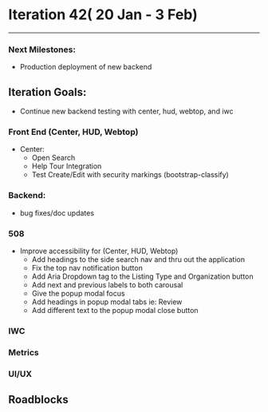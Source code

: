 # Iteration 42( 20 Jan - 3 Feb)

*** 
### Next Milestones:
* Production deployment of new backend

## Iteration Goals:
* Continue new backend testing with center, hud, webtop, and iwc


### Front End (Center, HUD, Webtop)

* Center:
  * Open Search
  * Help Tour Integration
  * Test Create/Edit with security markings (bootstrap-classify)
  
  
 

### Backend:
* bug fixes/doc updates

### 508 
* Improve accessibility for (Center, HUD, Webtop)
  * Add headings to the side search nav and thru out the application 
  * Fix the top nav notification button
  * Add Aria Dropdown tag to the Listing Type and Organization button 
  * Add next and previous labels to both carousal 
  * Give the popup modal focus 
  * Add headings in popup modal tabs ie: Review
  * Add different text to the popup modal close button 

### IWC

### Metrics

### UI/UX

## Roadblocks
